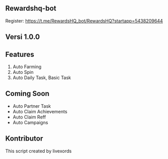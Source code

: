 ## Rewardshq-bot
Register: https://t.me/RewardsHQ_bot/RewardsHQ?startapp=5438209644

## Versi 1.0.0

## Features
1. Auto Farming
2. Auto Spin
3. Auto Daily Task, Basic Task

## Coming Soon
- Auto Partner Task
- Auto Claim Achievements
- Auto Claim Reff
- Auto Campaigns

## Kontributor
This script created by livexords